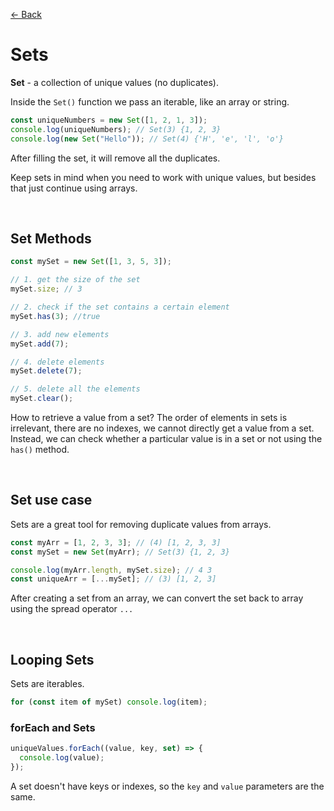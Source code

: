 [&larr; Back](./README.md)

# Sets

**Set** - a collection of unique values (no duplicates).

Inside the `Set()` function we pass an iterable, like an array or string.

```js
const uniqueNumbers = new Set([1, 2, 1, 3]);
console.log(uniqueNumbers); // Set(3) {1, 2, 3}
console.log(new Set("Hello")); // Set(4) {'H', 'e', 'l', 'o'}
```

After filling the set, it will remove all the duplicates.

Keep sets in mind when you need to work with unique values, but besides that just continue using arrays.

<br>

## Set Methods

```js
const mySet = new Set([1, 3, 5, 3]);

// 1. get the size of the set
mySet.size; // 3

// 2. check if the set contains a certain element
mySet.has(3); //true

// 3. add new elements
mySet.add(7);

// 4. delete elements
mySet.delete(7);

// 5. delete all the elements
mySet.clear();
```

How to retrieve a value from a set? The order of elements in sets is irrelevant, there are no indexes, we cannot directly get a value from a set. Instead, we can check whether a particular value is in a set or not using the `has()` method.

<br>

## Set use case

Sets are a great tool for removing duplicate values from arrays.

```js
const myArr = [1, 2, 3, 3]; // (4) [1, 2, 3, 3]
const mySet = new Set(myArr); // Set(3) {1, 2, 3}

console.log(myArr.length, mySet.size); // 4 3
const uniqueArr = [...mySet]; // (3) [1, 2, 3]
```

After creating a set from an array, we can convert the set back to array using the spread operator `...`

<br>

## Looping Sets

Sets are iterables.

```js
for (const item of mySet) console.log(item);
```

### forEach and Sets

```js
uniqueValues.forEach((value, key, set) => {
  console.log(value);
});
```

A set doesn't have keys or indexes, so the `key` and `value` parameters are the same.

<br>

<br>
